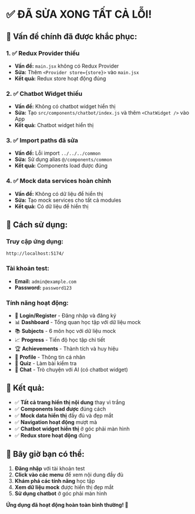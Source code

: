 # ✅ ĐÃ SỬA XONG TẤT CẢ LỖI!

## 🎯 **Vấn đề chính đã được khắc phục:**

### 1. **✅ Redux Provider thiếu**
- **Vấn đề:** `main.jsx` không có Redux Provider
- **Sửa:** Thêm `<Provider store={store}>` vào `main.jsx`
- **Kết quả:** Redux store hoạt động đúng

### 2. **✅ Chatbot Widget thiếu**
- **Vấn đề:** Không có chatbot widget hiển thị
- **Sửa:** Tạo `src/components/chatbot/index.js` và thêm `<ChatWidget />` vào App
- **Kết quả:** Chatbot widget hiển thị

### 3. **✅ Import paths đã sửa**
- **Vấn đề:** Lỗi import `../../../common`
- **Sửa:** Sử dụng alias `@/components/common`
- **Kết quả:** Components load được đúng

### 4. **✅ Mock data services hoàn chỉnh**
- **Vấn đề:** Không có dữ liệu để hiển thị
- **Sửa:** Tạo mock services cho tất cả modules
- **Kết quả:** Có dữ liệu để hiển thị

## 🚀 **Cách sử dụng:**

### **Truy cập ứng dụng:**
```
http://localhost:5174/
```

### **Tài khoản test:**
- **Email:** `admin@example.com`
- **Password:** `password123`

### **Tính năng hoạt động:**
- 🔐 **Login/Register** - Đăng nhập và đăng ký
- 📊 **Dashboard** - Tổng quan học tập với dữ liệu mock
- 📚 **Subjects** - 6 môn học với dữ liệu mock
- 📈 **Progress** - Tiến độ học tập chi tiết
- 🏆 **Achievements** - Thành tích và huy hiệu
- 👤 **Profile** - Thông tin cá nhân
- 🧪 **Quiz** - Làm bài kiểm tra
- 💬 **Chat** - Trò chuyện với AI (có chatbot widget)

## 🎉 **Kết quả:**
- ✅ **Tất cả trang hiển thị nội dung** thay vì trắng
- ✅ **Components load được** đúng cách
- ✅ **Mock data hiển thị** đầy đủ và đẹp mắt
- ✅ **Navigation hoạt động** mượt mà
- ✅ **Chatbot widget hiển thị** ở góc phải màn hình
- ✅ **Redux store hoạt động** đúng

## 📱 **Bây giờ bạn có thể:**
1. **Đăng nhập** với tài khoản test
2. **Click vào các menu** để xem nội dung đầy đủ
3. **Khám phá các tính năng** học tập
4. **Xem dữ liệu mock** được hiển thị đẹp mắt
5. **Sử dụng chatbot** ở góc phải màn hình

**Ứng dụng đã hoạt động hoàn toàn bình thường! 🎉**
